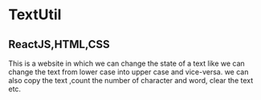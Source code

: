# TextUtil
## ReactJS,HTML,CSS
This is a website  in which we can change the state of a text like we can change the text  from lower case into upper case and  vice-versa. we can also copy the text ,count the number of character and word, clear the text etc.
